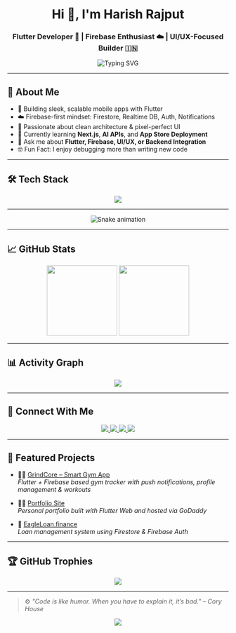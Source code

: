 <h1 align="center">Hi 👋, I'm Harish Rajput</h1>
<h3 align="center">Flutter Developer 💙 | Firebase Enthusiast ☁️ | UI/UX-Focused Builder 🇮🇳</h3>

<p align="center">
  <img src="https://readme-typing-svg.demolab.com?font=Fira+Code&pause=1000&color=36BCF7&center=true&vCenter=true&width=435&lines=Flutter+Full-Stack+Dev;Firebase+Cloud+Expert;Designing+Code+with+Purpose" alt="Typing SVG" />
</p>

---

## 🚀 About Me

- 📱 Building sleek, scalable mobile apps with Flutter  
- ☁️ Firebase-first mindset: Firestore, Realtime DB, Auth, Notifications  
- 🎯 Passionate about clean architecture & pixel-perfect UI  
- 🌱 Currently learning **Next.js**, **AI APIs**, and **App Store Deployment**  
- 💬 Ask me about **Flutter, Firebase, UI/UX, or Backend Integration**  
- 🤓 Fun Fact: I enjoy debugging more than writing new code  

---

## 🛠️ Tech Stack

<p align="center">
  <img src="https://skillicons.dev/icons?i=flutter,dart,firebase,androidstudio,git,github" />
</p>

---

 <div align="center">   <img src="https://profile-readme-generator.com/assets/snake.svg" alt="Snake animation" /> </div>
 
---
## 📈 GitHub Stats

<p align="center">
  <img src="https://github-readme-stats.vercel.app/api?username=dvlpr-harsh1&show_icons=true&theme=tokyonight" height="160px" />
  <img src="https://github-readme-streak-stats.herokuapp.com/?user=dvlpr-harsh1&theme=tokyonight" height="160px" />
</p>

---

## 📊 Activity Graph

<p align="center">
  <img src="https://github-readme-activity-graph.vercel.app/graph?username=dvlpr-harsh1&theme=tokyo-night" />
</p>

---

## 🔗 Connect With Me

<p align="center">
  <a href="mailto:harish.rajput@example.com">
    <img src="https://img.shields.io/badge/-Email-red?style=flat&logo=gmail&logoColor=white" />
  </a>
  <a href="https://linkedin.com/in/yourusername">
    <img src="https://img.shields.io/badge/-LinkedIn-0A66C2?logo=linkedin&style=flat" />
  </a>
  <a href="https://twitter.com/yourusername">
    <img src="https://img.shields.io/badge/-Twitter-1DA1F2?logo=twitter&style=flat" />
  </a>
  <a href="https://github.com/dvlpr-harsh1/portfolio">
    <img src="https://img.shields.io/badge/-Portfolio-000?logo=vercel&style=flat" />
  </a>
</p>

---

## 🧠 Featured Projects

- 🏋️‍♂️ [GrindCore – Smart Gym App](https://github.com/dvlpr-harsh1/grindcore)  
  *Flutter + Firebase based gym tracker with push notifications, profile management & workouts*

- 🧑‍💻 [Portfolio Site](https://github.com/dvlpr-harsh1/portfolio)  
  *Personal portfolio built with Flutter Web and hosted via GoDaddy*

- 📱 [EagleLoan.finance](https://github.com/dvlpr-harsh1/eagleloan)  
  *Loan management system using Firestore & Firebase Auth*

---

## 🏆 GitHub Trophies

<p align="center">
  <img src="https://github-profile-trophy.vercel.app/?username=dvlpr-harsh1&theme=onedark&no-frame=true&no-bg=true&margin-w=4" />
</p>

---

> ⚙️ *"Code is like humor. When you have to explain it, it’s bad." – Cory House*

<p align="center">
  <img src="https://capsule-render.vercel.app/api?type=waving&color=0f2027&height=100&section=footer"/>
</p>
